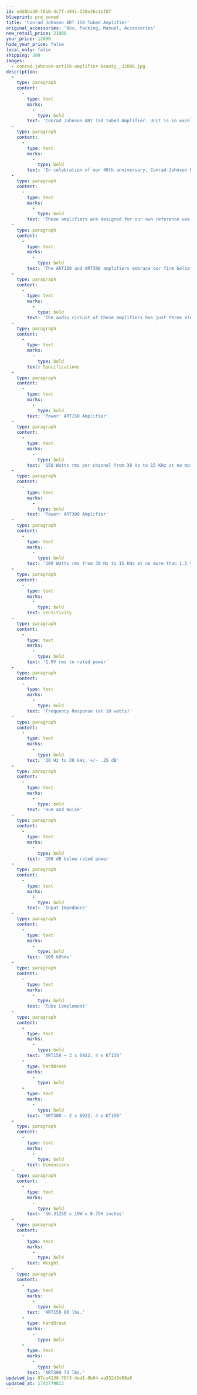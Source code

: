 ```yaml
---
id: edd8ba30-f610-4c7f-a941-238e36c4ef07
blueprint: pre_owned
title: 'Conrad Johnson ART 150 Tubed Amplifier'
original_accessories: 'Box, Packing, Manual, Accessories'
new_retail_price: 21000
your_price: 12600
hide_your_price: false
local_only: false
shipping: 200
images:
  - conrad-johnson-art150-amplifier-beauty__32006.jpg
description:
  -
    type: paragraph
    content:
      -
        type: text
        marks:
          -
            type: bold
        text: 'Conrad Johnson ART 150 Tubed Amplifier. Unit is in excellent physical and functional condition with original box, packing and accessories. Unit sells as new for $21,000.00. Demo unit with full warranty. '
  -
    type: paragraph
    content:
      -
        type: text
        marks:
          -
            type: bold
        text: 'In celebration of our 40th anniversary, Conrad-Johnson has introduced two new ART amplifiers: the ART150 stereo amplifier and ART300 mono-block amplifier.'
  -
    type: paragraph
    content:
      -
        type: text
        marks:
          -
            type: bold
        text: 'These amplifiers are designed for our own reference use as well as for industry professionals and dedicated audiophiles. As with previous anniversary products, these amplifiers will be offered as limited editions, with just 250 units of the ART150 and 125 pairs of the ART300 to be sold through selected Conrad-Johnson dealers and distributors.'
  -
    type: paragraph
    content:
      -
        type: text
        marks:
          -
            type: bold
        text: 'The ART150 and ART300 amplifiers embrace our firm belief that the surest path to both state-of-the-art musicality and exceptional reliability is to keep the circuits simple and build them with the finest available parts.'
  -
    type: paragraph
    content:
      -
        type: text
        marks:
          -
            type: bold
        text: 'The audio circuit of these amplifiers has just three elements, each as simple as possible, and each essential to the operation of the amplifier. A voltage gain amplifier (a single triode) is direct-coupled to a cathode coupled phase inverter (each phase handled by a single triode), which in turn drives the output stage. Power is developed by KT150 output tubes, chosen for their musical accuracy, high power, and reliability. A single pair is used for each channel to comfortably and reliably achieve the 150 Watts per channel power rating of the ART150, while two pairs are used to produce 300 Watts in the mono ART300. A small amount (about 12 dB) of loop negative feedback reduces distortion and achieves a sufficiently high damping factor to control reactive loudspeaker systems. To assure continued peak performance, the owner need only make a simple bias adjustment when new tubes are installed. Built in LED bias indicators allow the user to make this adjustment using only the supplied adjustment tool.'
  -
    type: paragraph
    content:
      -
        type: text
        marks:
          -
            type: bold
        text: Specifications
  -
    type: paragraph
    content:
      -
        type: text
        marks:
          -
            type: bold
        text: 'Power: ART150 Amplifier'
  -
    type: paragraph
    content:
      -
        type: text
        marks:
          -
            type: bold
        text: '150 Watts rms per channel from 30 Hz to 15 KHz at no more than 1.5 % THD into 4 ohms (also available connected for 16 ohm loads)'
  -
    type: paragraph
    content:
      -
        type: text
        marks:
          -
            type: bold
        text: 'Power: ART300 Amplifier'
  -
    type: paragraph
    content:
      -
        type: text
        marks:
          -
            type: bold
        text: '300 Watts rms from 30 Hz to 15 KHz at no more than 1.5 % THD into 4 ohms (also available connected for 16 ohm loads)'
  -
    type: paragraph
    content:
      -
        type: text
        marks:
          -
            type: bold
        text: Sensitivity
  -
    type: paragraph
    content:
      -
        type: text
        marks:
          -
            type: bold
        text: '1.0V rms to rated power'
  -
    type: paragraph
    content:
      -
        type: text
        marks:
          -
            type: bold
        text: 'Frequency Response (at 10 watts)'
  -
    type: paragraph
    content:
      -
        type: text
        marks:
          -
            type: bold
        text: '20 Hz to 20 kHz, +/- .25 dB'
  -
    type: paragraph
    content:
      -
        type: text
        marks:
          -
            type: bold
        text: 'Hum and Noise'
  -
    type: paragraph
    content:
      -
        type: text
        marks:
          -
            type: bold
        text: '108 dB below rated power'
  -
    type: paragraph
    content:
      -
        type: text
        marks:
          -
            type: bold
        text: 'Input Impedance'
  -
    type: paragraph
    content:
      -
        type: text
        marks:
          -
            type: bold
        text: '100 kOhms'
  -
    type: paragraph
    content:
      -
        type: text
        marks:
          -
            type: bold
        text: 'Tube Complement'
  -
    type: paragraph
    content:
      -
        type: text
        marks:
          -
            type: bold
        text: 'ART150 – 3 x 6922, 4 x KT150'
      -
        type: hardBreak
        marks:
          -
            type: bold
      -
        type: text
        marks:
          -
            type: bold
        text: 'ART300 – 2 x 6922, 4 x KT150'
  -
    type: paragraph
    content:
      -
        type: text
        marks:
          -
            type: bold
        text: Dimensions
  -
    type: paragraph
    content:
      -
        type: text
        marks:
          -
            type: bold
        text: '16.3125D x 19W x 8.75H inches'
  -
    type: paragraph
    content:
      -
        type: text
        marks:
          -
            type: bold
        text: Weight
  -
    type: paragraph
    content:
      -
        type: text
        marks:
          -
            type: bold
        text: 'ART150 80 lbs.'
      -
        type: hardBreak
        marks:
          -
            type: bold
      -
        type: text
        marks:
          -
            type: bold
        text: 'ART300 73 lbs.'
updated_by: 87ca4130-78f3-4ed1-8b64-aa552d3d08a8
updated_at: 1743779813
---
```

